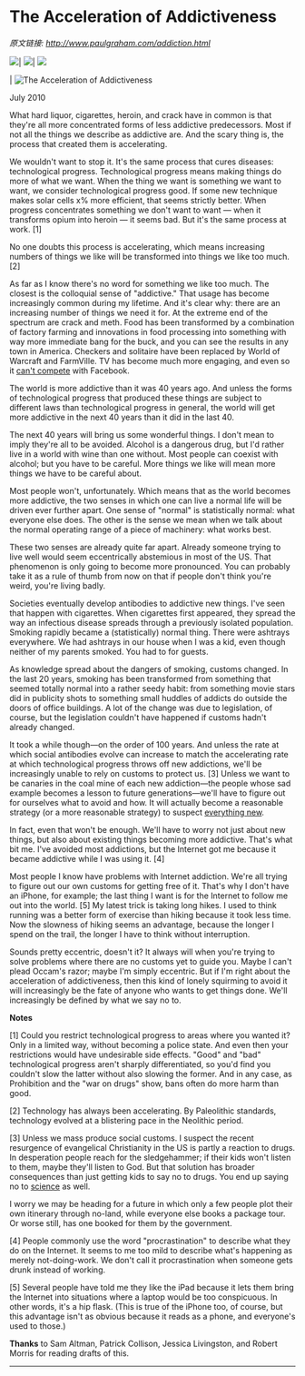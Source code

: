 # The Acceleration of Addictiveness

_原文链接: <http://www.paulgraham.com/addiction.html>_

![](https://s.turbifycdn.com/aah/paulgraham/essays-5.gif)| ![](https://sep.turbifycdn.com/ca/Img/trans_1x1.gif)| [![](https://s.turbifycdn.com/aah/paulgraham/essays-6.gif)](index.html)  
  
| ![The Acceleration of Addictiveness](https://s.turbifycdn.com/aah/paulgraham/the-acceleration-of-addictiveness-2.gif)  
  
July 2010  
  
What hard liquor, cigarettes, heroin, and crack have in common is that they're all more concentrated forms of less addictive predecessors. Most if not all the things we describe as addictive are. And the scary thing is, the process that created them is accelerating.  
  
We wouldn't want to stop it. It's the same process that cures diseases: technological progress. Technological progress means making things do more of what we want. When the thing we want is something we want to want, we consider technological progress good. If some new technique makes solar cells x% more efficient, that seems strictly better. When progress concentrates something we don't want to want — when it transforms opium into heroin — it seems bad. But it's the same process at work. [1]  
  
No one doubts this process is accelerating, which means increasing numbers of things we like will be transformed into things we like too much. [2]  
  
As far as I know there's no word for something we like too much. The closest is the colloquial sense of "addictive." That usage has become increasingly common during my lifetime. And it's clear why: there are an increasing number of things we need it for. At the extreme end of the spectrum are crack and meth. Food has been transformed by a combination of factory farming and innovations in food processing into something with way more immediate bang for the buck, and you can see the results in any town in America. Checkers and solitaire have been replaced by World of Warcraft and FarmVille. TV has become much more engaging, and even so it [can't compete](convergence.html) with Facebook.  
  
The world is more addictive than it was 40 years ago. And unless the forms of technological progress that produced these things are subject to different laws than technological progress in general, the world will get more addictive in the next 40 years than it did in the last 40.  
  
The next 40 years will bring us some wonderful things. I don't mean to imply they're all to be avoided. Alcohol is a dangerous drug, but I'd rather live in a world with wine than one without. Most people can coexist with alcohol; but you have to be careful. More things we like will mean more things we have to be careful about.  
  
Most people won't, unfortunately. Which means that as the world becomes more addictive, the two senses in which one can live a normal life will be driven ever further apart. One sense of "normal" is statistically normal: what everyone else does. The other is the sense we mean when we talk about the normal operating range of a piece of machinery: what works best.  
  
These two senses are already quite far apart. Already someone trying to live well would seem eccentrically abstemious in most of the US. That phenomenon is only going to become more pronounced. You can probably take it as a rule of thumb from now on that if people don't think you're weird, you're living badly.  
  
Societies eventually develop antibodies to addictive new things. I've seen that happen with cigarettes. When cigarettes first appeared, they spread the way an infectious disease spreads through a previously isolated population. Smoking rapidly became a (statistically) normal thing. There were ashtrays everywhere. We had ashtrays in our house when I was a kid, even though neither of my parents smoked. You had to for guests.  
  
As knowledge spread about the dangers of smoking, customs changed. In the last 20 years, smoking has been transformed from something that seemed totally normal into a rather seedy habit: from something movie stars did in publicity shots to something small huddles of addicts do outside the doors of office buildings. A lot of the change was due to legislation, of course, but the legislation couldn't have happened if customs hadn't already changed.  
  
It took a while though—on the order of 100 years. And unless the rate at which social antibodies evolve can increase to match the accelerating rate at which technological progress throws off new addictions, we'll be increasingly unable to rely on customs to protect us. [3] Unless we want to be canaries in the coal mine of each new addiction—the people whose sad example becomes a lesson to future generations—we'll have to figure out for ourselves what to avoid and how. It will actually become a reasonable strategy (or a more reasonable strategy) to suspect [everything new](http://en.wikipedia.org/wiki/Paleolithic_diet).  
  
In fact, even that won't be enough. We'll have to worry not just about new things, but also about existing things becoming more addictive. That's what bit me. I've avoided most addictions, but the Internet got me because it became addictive while I was using it. [4]  
  
Most people I know have problems with Internet addiction. We're all trying to figure out our own customs for getting free of it. That's why I don't have an iPhone, for example; the last thing I want is for the Internet to follow me out into the world. [5] My latest trick is taking long hikes. I used to think running was a better form of exercise than hiking because it took less time. Now the slowness of hiking seems an advantage, because the longer I spend on the trail, the longer I have to think without interruption.  
  
Sounds pretty eccentric, doesn't it? It always will when you're trying to solve problems where there are no customs yet to guide you. Maybe I can't plead Occam's razor; maybe I'm simply eccentric. But if I'm right about the acceleration of addictiveness, then this kind of lonely squirming to avoid it will increasingly be the fate of anyone who wants to get things done. We'll increasingly be defined by what we say no to.  
  
  
  
  
  
  
  
**Notes**  
  
[1] Could you restrict technological progress to areas where you wanted it? Only in a limited way, without becoming a police state. And even then your restrictions would have undesirable side effects. "Good" and "bad" technological progress aren't sharply differentiated, so you'd find you couldn't slow the latter without also slowing the former. And in any case, as Prohibition and the "war on drugs" show, bans often do more harm than good.  
  
[2] Technology has always been accelerating. By Paleolithic standards, technology evolved at a blistering pace in the Neolithic period.  
  
[3] Unless we mass produce social customs. I suspect the recent resurgence of evangelical Christianity in the US is partly a reaction to drugs. In desperation people reach for the sledgehammer; if their kids won't listen to them, maybe they'll listen to God. But that solution has broader consequences than just getting kids to say no to drugs. You end up saying no to [science](https://www.youtube.com/watch?v=GbXgsMxOPtI) as well.   
  
I worry we may be heading for a future in which only a few people plot their own itinerary through no-land, while everyone else books a package tour. Or worse still, has one booked for them by the government.  
  
[4] People commonly use the word "procrastination" to describe what they do on the Internet. It seems to me too mild to describe what's happening as merely not-doing-work. We don't call it procrastination when someone gets drunk instead of working.  
  
[5] Several people have told me they like the iPad because it lets them bring the Internet into situations where a laptop would be too conspicuous. In other words, it's a hip flask. (This is true of the iPhone too, of course, but this advantage isn't as obvious because it reads as a phone, and everyone's used to those.)  
  
**Thanks** to Sam Altman, Patrick Collison, Jessica Livingston, and Robert Morris for reading drafts of this.  
  
  
---
